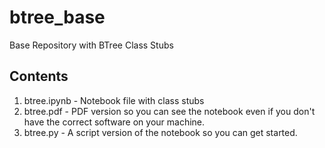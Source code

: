 # btree_base
Base Repository with BTree Class Stubs

## Contents
1. btree.ipynb - Notebook file with class stubs
2. btree.pdf - PDF version so you can see the notebook even if you don't have the correct software on your machine.
3. btree.py - A script version of the notebook so you can get started.
